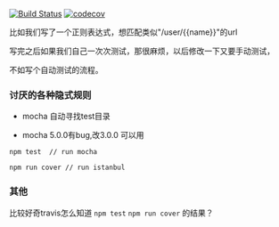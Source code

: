[![Build Status](https://travis-ci.org/saltfish666/learn-node-test.svg?branch=master)](https://travis-ci.org/saltfish666/learn-node-test)
[![codecov](https://codecov.io/gh/saltfish666/learn-node-test/branch/master/graph/badge.svg)](https://codecov.io/gh/saltfish666/learn-node-test)

比如我们写了一个正则表达式，想匹配类似"/user/{{name}}"的url

写完之后如果我们自己一次次测试，那很麻烦，以后修改一下又要手动测试，

不如写个自动测试的流程。


### 讨厌的各种隐式规则

- mocha 自动寻找test目录

- mocha 5.0.0有bug,改3.0.0 可以用


```
npm test  // run mocha

npm run cover // run istanbul
```


### 其他
比较好奇travis怎么知道 `npm test` `npm run cover` 的结果？
